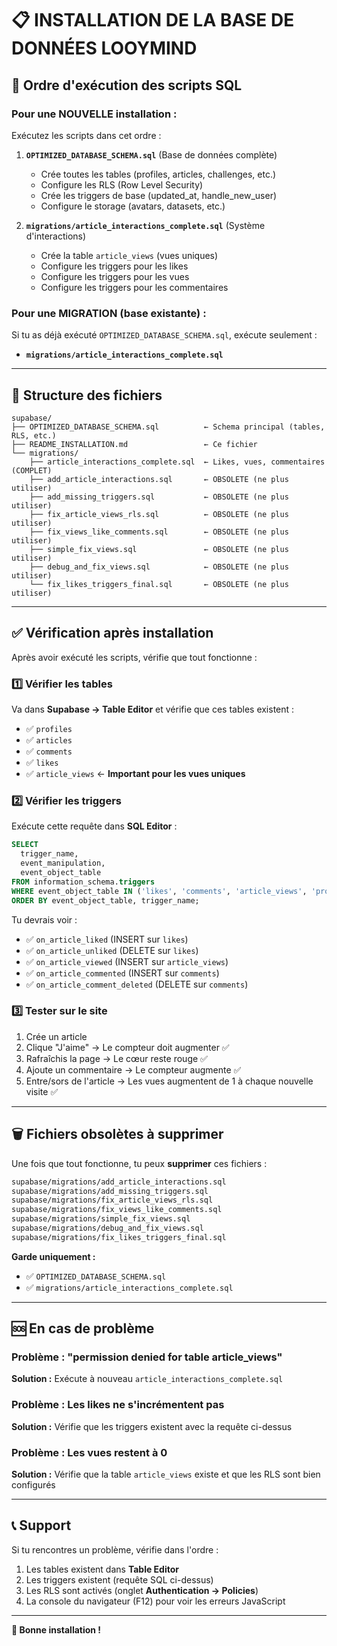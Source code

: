 # 📋 INSTALLATION DE LA BASE DE DONNÉES LOOYMIND

## 🚀 Ordre d'exécution des scripts SQL

### **Pour une NOUVELLE installation :**

Exécutez les scripts dans cet ordre :

1. **`OPTIMIZED_DATABASE_SCHEMA.sql`** (Base de données complète)
   - Crée toutes les tables (profiles, articles, challenges, etc.)
   - Configure les RLS (Row Level Security)
   - Crée les triggers de base (updated_at, handle_new_user)
   - Configure le storage (avatars, datasets, etc.)

2. **`migrations/article_interactions_complete.sql`** (Système d'interactions)
   - Crée la table `article_views` (vues uniques)
   - Configure les triggers pour les likes
   - Configure les triggers pour les vues
   - Configure les triggers pour les commentaires

### **Pour une MIGRATION (base existante) :**

Si tu as déjà exécuté `OPTIMIZED_DATABASE_SCHEMA.sql`, exécute seulement :

- **`migrations/article_interactions_complete.sql`**

---

## 📂 Structure des fichiers

```
supabase/
├── OPTIMIZED_DATABASE_SCHEMA.sql          ← Schema principal (tables, RLS, etc.)
├── README_INSTALLATION.md                 ← Ce fichier
└── migrations/
    ├── article_interactions_complete.sql  ← Likes, vues, commentaires (COMPLET)
    ├── add_article_interactions.sql       ← OBSOLETE (ne plus utiliser)
    ├── add_missing_triggers.sql           ← OBSOLETE (ne plus utiliser)
    ├── fix_article_views_rls.sql          ← OBSOLETE (ne plus utiliser)
    ├── fix_views_like_comments.sql        ← OBSOLETE (ne plus utiliser)
    ├── simple_fix_views.sql               ← OBSOLETE (ne plus utiliser)
    ├── debug_and_fix_views.sql            ← OBSOLETE (ne plus utiliser)
    └── fix_likes_triggers_final.sql       ← OBSOLETE (ne plus utiliser)
```

---

## ✅ Vérification après installation

Après avoir exécuté les scripts, vérifie que tout fonctionne :

### 1️⃣ **Vérifier les tables**
Va dans **Supabase → Table Editor** et vérifie que ces tables existent :
- ✅ `profiles`
- ✅ `articles`
- ✅ `comments`
- ✅ `likes`
- ✅ `article_views` ← **Important pour les vues uniques**

### 2️⃣ **Vérifier les triggers**
Exécute cette requête dans **SQL Editor** :
```sql
SELECT 
  trigger_name, 
  event_manipulation, 
  event_object_table
FROM information_schema.triggers
WHERE event_object_table IN ('likes', 'comments', 'article_views', 'profiles', 'articles')
ORDER BY event_object_table, trigger_name;
```

Tu devrais voir :
- ✅ `on_article_liked` (INSERT sur `likes`)
- ✅ `on_article_unliked` (DELETE sur `likes`)
- ✅ `on_article_viewed` (INSERT sur `article_views`)
- ✅ `on_article_commented` (INSERT sur `comments`)
- ✅ `on_article_comment_deleted` (DELETE sur `comments`)

### 3️⃣ **Tester sur le site**
1. Crée un article
2. Clique "J'aime" → Le compteur doit augmenter ✅
3. Rafraîchis la page → Le cœur reste rouge ✅
4. Ajoute un commentaire → Le compteur augmente ✅
5. Entre/sors de l'article → Les vues augmentent de 1 à chaque nouvelle visite ✅

---

## 🗑️ Fichiers obsolètes à supprimer

Une fois que tout fonctionne, tu peux **supprimer** ces fichiers :

```bash
supabase/migrations/add_article_interactions.sql
supabase/migrations/add_missing_triggers.sql
supabase/migrations/fix_article_views_rls.sql
supabase/migrations/fix_views_like_comments.sql
supabase/migrations/simple_fix_views.sql
supabase/migrations/debug_and_fix_views.sql
supabase/migrations/fix_likes_triggers_final.sql
```

**Garde uniquement :**
- ✅ `OPTIMIZED_DATABASE_SCHEMA.sql`
- ✅ `migrations/article_interactions_complete.sql`

---

## 🆘 En cas de problème

### Problème : "permission denied for table article_views"
**Solution :** Exécute à nouveau `article_interactions_complete.sql`

### Problème : Les likes ne s'incrémentent pas
**Solution :** Vérifie que les triggers existent avec la requête ci-dessus

### Problème : Les vues restent à 0
**Solution :** Vérifie que la table `article_views` existe et que les RLS sont bien configurés

---

## 📞 Support

Si tu rencontres un problème, vérifie dans l'ordre :
1. Les tables existent dans **Table Editor**
2. Les triggers existent (requête SQL ci-dessus)
3. Les RLS sont activés (onglet **Authentication → Policies**)
4. La console du navigateur (F12) pour voir les erreurs JavaScript

---

**🎉 Bonne installation !**
